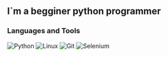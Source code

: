 
## I`m a begginer python programmer

### Languages and Tools

![Python](https://img.shields.io/badge/-Python-090909?style=for-the-badge&logo=python)
![Linux](https://img.shields.io/badge/-Linux-090909?style=for-the-badge&logo=linux)
![Git](https://img.shields.io/badge/-Git-090909?style=for-the-badge&logo=git)
![Selenium](https://img.shields.io/badge/-Selenium-090909?style=for-the-badge&logo=Selenium)
